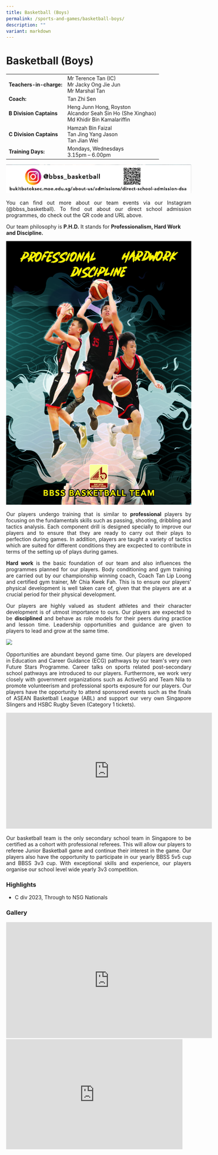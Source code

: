 ```yaml
---
title: Basketball (Boys)
permalink: /sports-and-games/basketball-boys/
description: ""
variant: markdown
---
```

# Basketball (Boys)

|                     |                                              |
|---------------------|------------------------------|
| **Teachers-in-charge:** | Mr Terence Tan (IC)<br>Mr Jacky Ong Jie Jun<br>Mr Marshal Tan |
| **Coach:** | Tan Zhi Sen |
| **B Division Captains** | Heng Junn Hong, Royston<br>Alcandor Seah Sin Ho (She Xinghao)<br>Md Khidir Bin Kamalariffin                       |
| **C Division Captains** | Hamzah Bin Faizal<br>Tan Jing Yang Jason<br>Tan Jian Wei                          |
| **Training Days:**      | Mondays, Wednesdays<br>3.15pm – 6.00pm                      |

![](/images/Our%20BBSS%20Experience/Cca/Sports%20&amp;%20Games/basketball%20directory.png)

<p style="text-align: justify;">You can find out more about our team events via our Instagram (@bbss_basketball). To find out about our direct school admission programmes, do check out the QR code and URL above.</p>

Our team philosophy is&nbsp;**P.H.D.**&nbsp;It stands for&nbsp;**Professionalism, Hard Work and Discipline.**

![](/images/Our%20BBSS%20Experience/Cca/Sports%20&amp;%20Games/BBSS%20Basketball%20website.jpg)


<p style="text-align: justify;">Our players undergo training that is similar to&nbsp;<b>professional</b>&nbsp;players by focusing on the fundamentals skills such as passing, shooting, dribbling and tactics analysis. Each component drill is designed specially to improve our players and to ensure that they are ready to carry out their plays to perfection during games. In addition, players are taught a variety of tactics which are suited for different conditions they are excpected to contribute in terms of the setting up of plays during games.</p>
  

<p style="text-align: justify;"><b>Hard work</b>&nbsp;is the basic foundation of our team and also influences the programmes planned for our players. Body conditioning and gym training are carried out by our championship winning coach, Coach Tan Lip Loong and certified gym trainer, Mr Chia Kwek Fah. This is to ensure our players' physical development is well taken care of, given that the players are at a crucial period for their physical development.</p>

<p style="text-align: justify;">Our players are highly valued as student athletes and their character development is of utmost importance to ours. Our players are expected to be&nbsp;<b>disciplined</b>&nbsp;and behave as role models for their peers during practice and lesson time. Leadership opportunities and guidance are given to players to lead and grow at the same time.</p>


![](/images/Our%20BBSS%20Experience/Cca/Sports%20&amp;%20Games/future%20stars%20programme%20website.jpg)

<p style="text-align: justify;">Opportunities are abundant beyond game time. Our players are developed in Education and Career Guidance (ECG) pathways by our team's very own Future Stars Programme. Career talks on sports related post-secondary school pathways are introduced to our players. Furthermore, we work very closely with government organizations such as ActiveSG and Team Nila to promote volunteerism and professional sports exposure for our players. Our players have the opportunity to attend sponsored events such as the finals of ASEAN Basketball League (ABL) and support our very own Singapore Slingers and HSBC Rugby Seven (Category 1 tickets).</p>

<iframe allowfullscreen="" allow="accelerometer; autoplay; clipboard-write; encrypted-media; gyroscope; picture-in-picture" frameborder="0" title="Welcome to BBSS Basketball Team" src="https://www.youtube.com/embed/bOKLLku07OQ" height="315" width="560"></iframe>

<p style="text-align: justify;">Our basketball team is the only secondary school team in Singapore to be certified as a cohort with professional referees. This will allow our players to referee Junior Basketball game and continue their interest in the game. Our players also have the opportunity to participate in our yearly BBSS 5v5 cup and BBSS 3v3 cup. With exceptional skills and experience, our players organise our school level wide yearly 3v3 competition.</p>

### Highlights
* C div 2023, Through to NSG Nationals

### Gallery
<iframe allowfullscreen="" allow="accelerometer; autoplay; clipboard-write; encrypted-media; gyroscope; picture-in-picture; web-share" frameborder="0" title="YouTube video player" src="https://www.youtube.com/embed/cFldDKRcoHU?si=-8SO9-hkr2ZClXrj" height="315" width="560"></iframe>
<br>
<iframe allowfullscreen="true" height="299" width="480" frameborder="0" src="https://docs.google.com/presentation/d/e/2PACX-1vRlevp0DWU_lZTB3MtLDAMQyhd9iL8_pMY7y5oool62DrW0RLR3t_De7C4KlYLl0cO_oE_vCvEs0K6B/embed?start=true&amp;loop=true&amp;delayms=3000"></iframe>